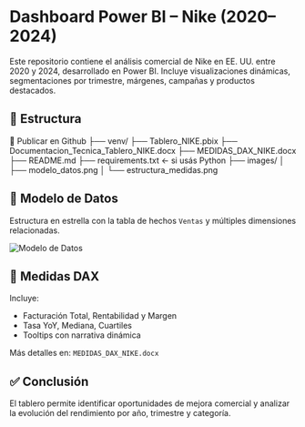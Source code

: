 # Dashboard Power BI – Nike (2020–2024)

Este repositorio contiene el análisis comercial de Nike en EE. UU. entre 2020 y 2024, desarrollado en Power BI. Incluye visualizaciones dinámicas, segmentaciones por trimestre, márgenes, campañas y productos destacados.

## 📁 Estructura

📁 Publicar en Github
├── venv/
├── Tablero_NIKE.pbix
├── Documentacion_Tecnica_Tablero_NIKE.docx
├── MEDIDAS_DAX_NIKE.docx
├── README.md
├── requirements.txt         ← si usás Python
├── images/
│   ├── modelo_datos.png
│   └── estructura_medidas.png


## 📐 Modelo de Datos

Estructura en estrella con la tabla de hechos `Ventas` y múltiples dimensiones relacionadas.

![Modelo de Datos](images/modelo_datos.png)

## 🧠 Medidas DAX

Incluye:
- Facturación Total, Rentabilidad y Margen
- Tasa YoY, Mediana, Cuartiles
- Tooltips con narrativa dinámica

Más detalles en: `MEDIDAS_DAX_NIKE.docx`

## ✅ Conclusión

El tablero permite identificar oportunidades de mejora comercial y analizar la evolución del rendimiento por año, trimestre y categoría.
